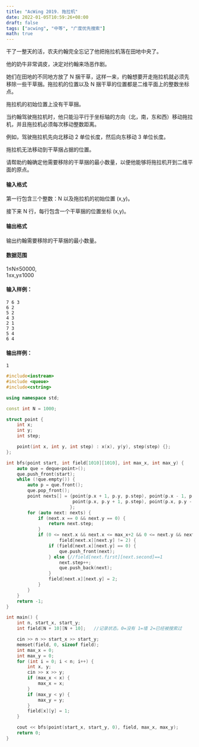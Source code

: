 ```yaml
---
title: "AcWing 2019. 拖拉机"
date: 2022-01-05T10:59:26+08:00
draft: false
tags: ["acwing", "中等", "广度优先搜索"]
math: true
---
```


干了一整天的活，农夫约翰完全忘记了他把拖拉机落在田地中央了。

他的奶牛非常调皮，决定对约翰来场恶作剧。

她们在田地的不同地方放了 N 捆干草，这样一来，约翰想要开走拖拉机就必须先移除一些干草捆。拖拉机的位置以及 N 捆干草的位置都是二维平面上的整数坐标点。

拖拉机的初始位置上没有干草捆。

当约翰驾驶拖拉机时，他只能沿平行于坐标轴的方向（北，南，东和西）移动拖拉机，并且拖拉机必须每次移动整数距离。

例如，驾驶拖拉机先向北移动 2 单位长度，然后向东移动 3 单位长度。

拖拉机无法移动到干草捆占据的位置。

请帮助约翰确定他需要移除的干草捆的最小数量，以便他能够将拖拉机开到二维平面的原点。

<!--more-->

#### 输入格式

第一行包含三个整数：N 以及拖拉机的初始位置 (x,y)。

接下来 N 行，每行包含一个干草捆的位置坐标 (x,y)。

#### 输出格式

输出约翰需要移除的干草捆的最小数量。

#### 数据范围

1≤N≤50000,  
1≤x,y≤1000

#### 输入样例：

```
7 6 3
6 2
5 2
4 3
2 1
7 3
5 4
6 4
```

#### 输出样例：

```
1
```

```cpp
#include<iostream>
#include <queue>
#include<cstring>

using namespace std;

const int N = 1000;

struct point {
    int x;
    int y;
    int step;

    point(int x, int y, int step) : x(x), y(y), step(step) {};
};

int bfs(point start, int field[1010][1010], int max_x, int max_y) {
    auto que = deque<point>();
    que.push_front(start);
    while (!que.empty()) {
        auto p = que.front();
        que.pop_front();
        point nexts[] = {point(p.x + 1, p.y, p.step), point(p.x - 1, p.y, p.step),
                         point(p.x, p.y + 1, p.step), point(p.x, p.y - 1, p.step)
                        };
        for (auto next: nexts) {
            if (next.x == 0 && next.y == 0) {
                return next.step;
            }
            if (0 <= next.x && next.x <= max_x+2 && 0 <= next.y && next.y <= max_y+2 &&
                    field[next.x][next.y] != 2) {
                if (field[next.x][next.y] == 0) {
                    que.push_front(next);
                } else {//field[next.first][next.second]==1
                    next.step++;
                    que.push_back(next);
                }
                field[next.x][next.y] = 2;
            }
        }
    }
    return -1;
}

int main() {
    int n, start_x, start_y;
    int field[N + 10][N + 10];   //记录状态。0=没有 1=墙 2=已经被搜索过

    cin >> n >> start_x >> start_y;
    memset(field, 0, sizeof field);
    int max_x = 0;
    int max_y = 0;
    for (int i = 0; i < n; i++) {
        int x, y;
        cin >> x >> y;
        if (max_x < x) {
            max_x = x;
        }
        if (max_y < y) {
            max_y = y;
        }
        field[x][y] = 1;
    }

    cout << bfs(point(start_x, start_y, 0), field, max_x, max_y);
    return 0;
}
```
